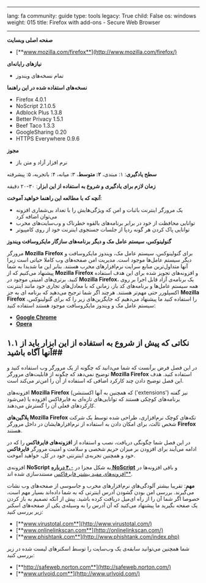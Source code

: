 

---

lang: fa
community: guide
type: tools
legacy: True
child: False
os: windows
weight: 015
title: Firefox with add-ons - Secure Web Browser

---

**صفحه اصلی وبسایت**

- [**www.mozilla.com/firefox**](http://www.mozilla.com/firefox/)


**نیازهای رایانه‌ای**

- تمام نسخه‌های ویندوز

**نسخه‌های استفاده شده در این راهنما**

- Firefox 4.0.1 
- NoScript 2.1.0.5
- Adblock Plus 1.3.8
- Better Privacy 1.5.1
- Beef Taco 1.3.3
- GoogleSharing 0.20
- HTTPS Everywhere 0.9.6

**مجوز**

- نرم افزار آزاد و متن باز


**سطح یادگیری**: ۱: مبتدی، **۲: متوسط**، ۳: میانه، ۴: باتجربه، ۵: پیشرفته

**زمان لازم برای یادگیری و شروع به استفاده از این ابزار**: ۳۰-۲۰ دقیقه


**آنچه که با مطالعه این راهنما خواهید آموخت**:

- یک مرورگر اینترنت باثبات و امن که ویژگی‌هایش را با تعداد بی‌شماری افزونه می‌توان اضافه کرد
- توانایی محافظت از خود در برابر برنامه‌های بالقوه خطرناک و وب‌سایت‌های مخرب
- توانایی پاک کردن هر گونه ردپا از جلسات جستجوی اینترنت خود از روی کامپیوتر


**گنولینوکس، سيستم عامل مک و دیگر برنامه‌های سازگار مایکروسافت ویندوز**

مرورگر **Mozilla Firefox** برای گنولینوکس، سيستم عامل مک، ویندوز مايکروسافت و دیگر سیستم‌ عامل‌ها موجود است. مدیریت امن صفحه‌های وب کاملا حیاتی است زیرا آنها متداول‌ترین منابع سرایت نرم‌افزارهای مخرب هستند. بنابر این ما شدیدا به شما پیشنهاد می‌کنیم که از **Mozilla Firefox** و افزونه‌های تجویز شده برای این هدف استفاده کنید. برتری‌های امنیتی موجود در **Mozilla Firefox**، یک برنامه‌ی آزاد قابل اجرا بر روی همه سیستم عامل‌ها و برنامه‌های کد باز، زمانی که با معادل‌های تجاری خود مانند اینترنت اکسپلورر حتی مهم‌تر هستند. هرچند اگر شما ترجیح می‌دهید که برنامه ای به جز **Mozilla Firefox** را استفاده کنید ما پیشنهاد می‌دهیم که جایگزین‌های زیر را که برای گنولینوکس، سيستم عامل مک و ويندوز مایکروسافت موجود هستند استفاده کنید:

- [**Google Chrome**](http://www.google.com/chrome/)
- [**Opera**](http://www.opera.com/)



## ۱.۱ نکاتی که پیش از شروع به استفاده از این ابزار باید از آنها آگاه باشید##

در این فصل فرض برآنست که شما می‌دانید که چگونه از یک مرورگر وب استفاده کنید و توضیح نمی‌دهد که چگونه از قابلیت‌های مرورگر **Mozilla Firefox** استفاده کنید. هدف این فصل توضیح دادن چند کارکرد اضافی که استفاده از آن را امن‌تر می‌کند است.

افزونه‌های **Mozilla Firefox**  (که همچنین به آنها اکستنشن ('extensions') نیز گفته می‌شود) برنامه‌های کوچکی هستند که توانایی‌های تازه‌ای به فایرفاکس افزوده یا کارکردهای فعلی آن را گسترش می‌دهند.

**پلاگین‌های Mozilla Firefox** تکه‌های کوچک نرم‌افزاری، طراحی شده توسط یک شرکت شخص ثالث، برای امکان دادن به استفاده از نرم‌افزارهایشان در داخل مرورگر **Firefox** هستند.

در این فصل شما چگونگی دریافت، نصب و استفاده از **افزونه‌های فایرفاکس** را که در ادامه می‌آیند برای افزودن بر میزان حریم شخصی و سلامت و امنیت مرورگر **فایرفاکس** خود و همچنین تجربه‌ی اینترنتی خود در کل، خواهید آموخت.

افزونه‌ی **NoScript**  به شکل مجزا در [**۴.۰ درباره NoScript**](firefox_noscript) و باقی افزونه‌ها در [**افزونه‌های مفید بیشتر فایرفاکس](firefox_addons) مستندسازی شده اند.
 
**مهم**: تقریبا بیشتر آلودگی‌های نرم‌افزارهای مخرب و جاسوسی از صفحه‌های وب نشات می‌گیرند. بررسی امن بودن گشودن آدرس اینترتی که به شما داده‌اند بسیار مهم است، خصوصا اگر شما آن را از راه ای‌میل دریافت کرده باشید. پیش از آنکه تصمیم به باز کردن یک صفحه بگیرید ما پیشنهاد می‌کنید که آن آدرس را به وسیله‌ی یکی از صفحه‌های اسکنر زیر بررسی کنید: 

- [**www.virustotal.com**](http://www.virustotal.com/)
- [**www.onlinelinkscan.com**](http://onlinelinkscan.com/)
- [**www.phishtank.com**](http://www.phishtank.com/index.php)

شما همچنین می‌توانید سابقه‌ی یک وب‌سایت را توسط اسکنرهای لیست شده در زیر بررسی کنید:

- [**http://safeweb.norton.com**](http://safeweb.norton.com/)
- [**www.urlvoid.com**](http://www.urlvoid.com/)


